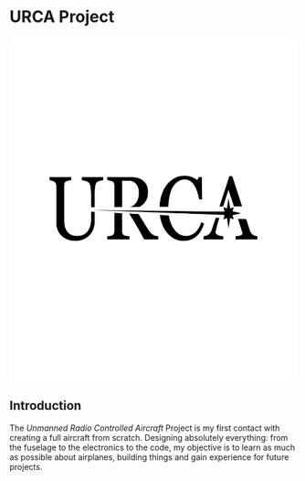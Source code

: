 # URCA Project
<p align="center">
  <img src= "https://github.com/bernabepomar/URCA-Project/blob/main/URCA%20Logo.png" alt="Urca Logo" width= "600" height="600" class="center"> 
</p>

## Introduction
The *Unmanned Radio Controlled Aircraft* Project is my first contact with creating a full aircraft from scratch. Designing absolutely everything: from the fuselage to the electronics to the code, my objective is to learn as much as possible about airplanes, building things and gain experience for future projects.

